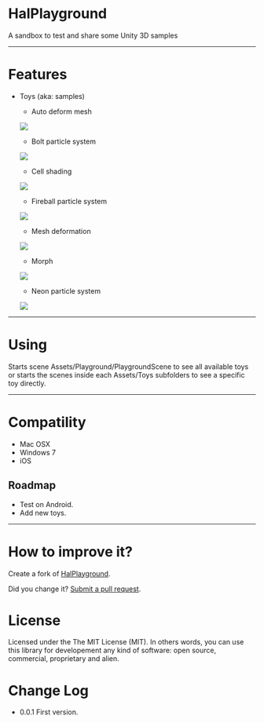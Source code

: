 HalPlayground
=============

A sandbox to test and share some Unity 3D samples

--------

Features
===
 - Toys (aka: samples)
 	- Auto deform mesh
 	
	![](docs/screenshots/AutoDeformMesh.png)

 	- Bolt particle system
 	
	![](docs/screenshots/BoltParticleSystem.png)

 	- Cell shading
 	
 	![](docs/screenshots/CellShading.png)

 	- Fireball particle system
 	
	![](docs/screenshots/FireballParticleSystem.png)

 	- Mesh deformation
 	
	![](docs/screenshots/MeshDeformation.png)

 	- Morph
 	
	![](docs/screenshots/Morph.png)

 	- Neon particle system
 	
	![](docs/screenshots/NeonParticleSystem.png)
 
--------

Using
===
Starts scene Assets/Playground/PlaygroundScene to see all available toys or starts the scenes inside each Assets/Toys subfolders to see a specific toy directly.

--------

Compatility
===
- Mac OSX
- Windows 7
- iOS


Roadmap
-------- 
 - Test on Android.
 - Add new toys.
 
--------

How to improve it?
======

Create a fork of [HalPlayground](https://github.com/giacomelli/HalPlayground/fork). 

Did you change it? [Submit a pull request](https://github.com/giacomelli/HalPlayground/pull/new/master).


License
======

Licensed under the The MIT License (MIT).
In others words, you can use this library for developement any kind of software: open source, commercial, proprietary and alien.


Change Log
======
 - 0.0.1 First version.
